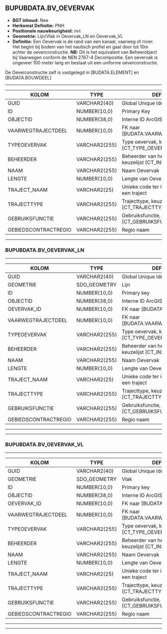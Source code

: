 ﻿## BUPUBDATA.BV_OEVERVAK


* __BGT inhoud:__ Nee
* __Herkomst Definitie:__ PNH
* __Positionele nauwkeurigheid:__ nvt
* __Geometrie:__ Lijn/Vlak in Oevervak_LN en Oevervak_VL
* __Definitie:__ Een Oevervak is de rand van een kanaal, vaarweg of rivier. Het begint bij bodem van het nautisch profiel en gaat door tot 10m achter de oeverconstructie. __NB:__ Dit is het equivalent van Beheerobject bij Vaarwegen conform de NEN 2767-4 Decompositie. Een oevervak is ongeveer 100 meter lang en bestaat uit een uniforme oeverconstructie.

De Oeverconstructie zelf is vastgelegd in [BUDATA.ELEMENT] en [BUDATA.BOUWDEEL]


***

|KOLOM                               |TYPE              |DEFINITIE|
|------                              |----              |-----    |
|GUID                                |VARCHAR2(40)      |Global Unique Identifier||
|ID                                  |NUMBER(10,0)      |Primary Key|
|OBJECTID                            |NUMBER(38,0)   |Interne ID ArcGIS|
|VAARWEGTRAJECTDEEL                  |NUMBER(10,0)      |FK naar [BUDATA.VAARWEGTRAJECTDEEL]|
|TYPEOEVERVAK                        |VARCHAR2(255)     |Type oevervak, keuzelijst [CT_TYPE_OEVERVAK]|
|BEHEERDER                           |VARCHAR2(255)     |Beheerder van het oevervak, keuzelijst [CT_INSTANTIE]|
|NAAM                                |VARCHAR2(255)    |Naam Oevervak|
|LENGTE                              |NUMBER(10,0)      |Lengte van Oevervak|
|TRAJECT_NAAM                        |VARCHAR2(25)      |Unieke code ter identificatie van een traject|
|TRAJECTTYPE                         |VARCHAR2(255)    |Trajecttype, keuzelijst [CT_TRAJECTTYPE]|
|GEBRUIKSFUNCTIE                    |VARCHAR2(255)    |Gebruiksfunctie, keuzelijst [CT_GEBRUIKSFUNCTIE]|
|GEBIEDSCONTRACTREGIO                |VARCHAR2(255)  |Regio naam|


***

### BUPUBDATA.BV_OEVERVAK_LN

***

|KOLOM                               |TYPE              |DEFINITIE|
|------                              |----              |-----    |
|GUID                                |VARCHAR2(40)      |Global Unique Identifier|
|GEOMETRIE                           |SDO_GEOMETRY      |Lijn|
|ID                                 |NUMBER(10,0)      |Primary key|
|OBJECTID                            |NUMBER(38,0)   |Interne ID ArcGIS|
|OEVERVAK_ID                        |NUMBER(10,0)    |FK naar [BUDATA.OEVERVAK]|
|VAARWEGTRAJECTDEEL                  |NUMBER(10,0)      |FK naar [BUDATA.VAARWEGTRAJECTDEEL]|
|TYPEOEVERVAK                        |VARCHAR2(255)     |Type oevervak, keuzelijst [CT_TYPE_OEVERVAK]|
|BEHEERDER                           |VARCHAR2(255)     |Beheerder van het oevervak, keuzelijst [CT_INSTANTIE]|
|NAAM                                |VARCHAR2(255)    |Naam Oevervak|
|LENGTE                              |NUMBER(10,0)      |Lengte van Oevervak|
|TRAJECT_NAAM                        |VARCHAR2(25)      |Unieke code ter identificatie van een traject|
|TRAJECTTYPE                         |VARCHAR2(255)    |Trajecttype, keuzelijst [CT_TRAJECTTYPE]|
|GEBRUIKSFUNCTIE                    |VARCHAR2(255)    |Gebruiksfunctie, keuzelijst [CT_GEBRUIKSFUNCTIE]|
|GEBIEDSCONTRACTREGIO                |VARCHAR2(255)  |Regio naam|


***

***

### BUPUBDATA.BV_OEVERVAK_VL

***

|KOLOM                               |TYPE              |DEFINITIE|
|------                              |----              |-----    |
|GUID                                |VARCHAR2(40)      |Global Unique Identifier|
|GEOMETRIE                           |SDO_GEOMETRY      |Vlak|
|ID                                 |NUMBER(10,0)      |Primary key|
|OBJECTID                            |NUMBER(38,0)   |Interne ID ArcGIS|
|OEVERVAK_ID                        |NUMBER(10,0)    |FK naar [BUDATA.OEVERVAK]|
|VAARWEGTRAJECTDEEL                  |NUMBER(10,0)      |FK naar [BUDATA.VAARWEGTRAJECTDEEL]|
|TYPEOEVERVAK                        |VARCHAR2(255)     |Type oevervak, keuzelijst [CT_TYPE_OEVERVAK]|
|BEHEERDER                           |VARCHAR2(255)     |Beheerder van het oevervak, keuzelijst [CT_INSTANTIE]|
|NAAM                                |VARCHAR2(255)    |Naam Oevervak|
|LENGTE                              |NUMBER(10,0)      |Lengte van Oevervak|
|TRAJECT_NAAM                        |VARCHAR2(25)      |Unieke code ter identificatie van een traject|
|TRAJECTTYPE                         |VARCHAR2(255)    |Trajecttype, keuzelijst [CT_TRAJECTTYPE]|
|GEBRUIKSFUNCTIE                    |VARCHAR2(255)    |Gebruiksfunctie, keuzelijst [CT_GEBRUIKSFUNCTIE]|
|GEBIEDSCONTRACTREGIO                |VARCHAR2(255)  |Regio naam|


***

***

